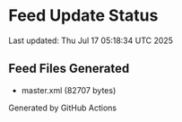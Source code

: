 # Feed Update Status
Last updated: Thu Jul 17 05:18:34 UTC 2025

## Feed Files Generated
- master.xml (82707 bytes)

Generated by GitHub Actions
